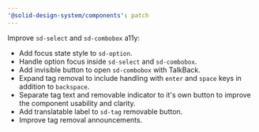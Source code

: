 ```yaml
---
'@solid-design-system/components': patch
---
```


Improve `sd-select` and `sd-combobox` a11y:

- Add focus state style to `sd-option`.
- Handle option focus inside `sd-select` and `sd-combobox`.
- Add invisible button to open `sd-combobox` with TalkBack.
- Expand tag removal to include handling with `enter` and `space` keys in addition to `backspace`.
- Separate tag text and removable indicator to it's own button to improve the component usability and clarity.
- Add translatable label to `sd-tag` removable button.
- Improve tag removal announcements.

